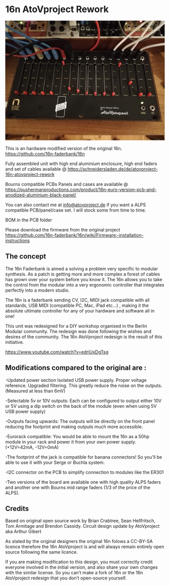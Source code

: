 <h1>16n AtoVproject Rework</h1>

<img src="https://github.com/AtoVproject/16n-AtoVproject-rework/blob/master/16n%20BM.jpg?raw=true">

This is an hardware modified version of the original 16n. https://github.com/16n-faderbank/16n

Fully assembled unit with high end aluminium enclosure, high end faders and set of cables available @ https://schneidersladen.de/de/atovproject-16n-atovproject-rework

Bourns compatible PCBs Panels and cases are available @ https://pushermanproductions.com/product/16n-euro-version-pcb-and-anodized-aluminium-black-panel/

You can also contact me at info@atovproject.de if you want a ALPS compatible PCB/panel/case set. I will stock some from time to time.

BOM in the PCB folder

Please download the firmware from the original project https://github.com/16n-faderbank/16n/wiki/Firmware:-installation-instructions


<h2>The concept</h2>

The 16n Faderbank is aimed a solving a problem very specific to modular synthesis. As a patch is getting more and more complex a forest of cables has grown over your system before you know it. The 16n allows you to take the control from the modular into a very ergonomic controller that integrates perfectly into a modern studio.

The 16n is a faderbank sending CV, I2C, MIDI jack compatible with all standards, USB MIDI (compatible PC, Mac, iPad etc...) , making it the absolute ultimate controller for any of your hardware and software all in one! 

This unit was redesigned for a DIY workshop organised in the Berlin Modular community. The redesign was done following the wishes and desires of the community. The 16n AtoVproject redesign is the result of this initiative. 

https://www.youtube.com/watch?v=edriUxDgTsg


<h2>Modifications compared to the original are :</h2>

-Updated power section
  Isolated USB power supply. Proper voltage reference. Upgraded filtering.
    This greatly reduce the noise on the outputs. (Measured at less than 6mV)

-Selectable 5v or 10V outputs: Each can be configured to output either 10V or 5V using a dip switch on the back of the module (even when using 5V USB power supply)

-Outputs facing upwards: The outputs will be directly on the front panel reducing the footprint and making outputs much more accessible.

-Eurorack compatible: You would be able to mount the 16n as a 50hp module in your rack and power it from your own power supply. (+12V=42mA, -12V=0mA)

-The footprint of the jack is compatible for banana connectors! So you'll be able to use it with your Serge or Buchla system.

-I2C connector on the PCB to simplify connection to modules like the ER301

-Two versions of the board are available one with high quality ALPS faders and another one with Bourns mid range faders (1/3 of the price of the ALPS).

<h2>Credits</h2>

Based on original open source work by Brian Crabtree, Sean Hellfritsch, Tom Armitage and Brendon Cassidy. Circuit design update by AtoVproject aka Arthur Gibert

As stated by the original designers the original 16n folows a CC-BY-SA licence therefore the 16n AtoVproject is and will always remain entirely open source following the same licence.

If you are making modification to this design, you must correctly credit everyone involved in the initial version, and also share your own changes with the similar license. So you can’t make a fork of 16n or the 16n AtoVproject redesign that you don’t open-source yourself.



